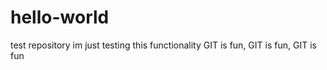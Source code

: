 # hello-world
test repository
im just testing this functionality
GIT is fun, GIT is fun, GIT is fun
